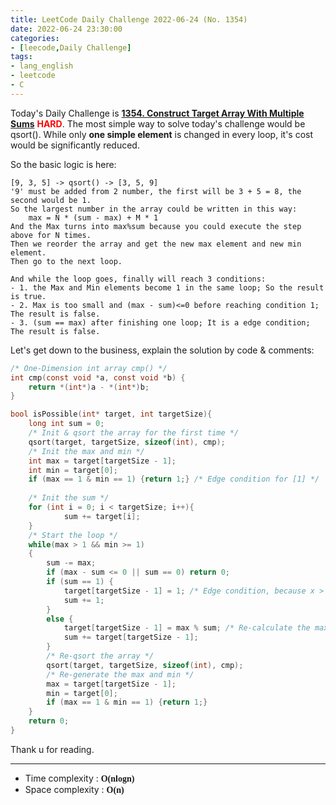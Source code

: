 ```yaml
---
title: LeetCode Daily Challenge 2022-06-24 (No. 1354)
date: 2022-06-24 23:30:00
categories:
- [leecode,Daily Challenge]
tags: 
- lang_english
- leetcode
- C
---
```

Today's Daily Challenge is **[1354. Construct Target Array With Multiple Sums](https://leetcode.com/problems/construct-target-array-with-multiple-sums/)** <font color=Red><b>HARD</b></font>. The most simple way to solve today's challenge would be qsort(). While only **one simple element** is changed in every loop, it's cost would be significantly reduced.

So the basic logic is here:
```
[9, 3, 5] -> qsort() -> [3, 5, 9]
'9' must be added from 2 number, the first will be 3 + 5 = 8, the second would be 1.
So the largest number in the array could be written in this way:
    max = N * (sum - max) + M * 1
And the Max turns into max%sum because you could execute the step above for N times.
Then we reorder the array and get the new max element and new min element.
Then go to the next loop.

And while the loop goes, finally will reach 3 conditions:
- 1. the Max and Min elements become 1 in the same loop; So the result is true.
- 2. Max is too small and (max - sum)<=0 before reaching condition 1; The result is false.
- 3. (sum == max) after finishing one loop; It is a edge condition; The result is false.
```

Let's get down to the business, explain the solution by code & comments:
```c
/* One-Dimension int array cmp() */
int cmp(const void *a, const void *b) {
    return *(int*)a - *(int*)b;
}

bool isPossible(int* target, int targetSize){
	long int sum = 0;
    /* Init & qsort the array for the first time */
    qsort(target, targetSize, sizeof(int), cmp);
    /* Init the max and min */
	int max = target[targetSize - 1];
	int min = target[0];
    if (max == 1 & min == 1) {return 1;} /* Edge condition for [1] */
    
    /* Init the sum */
    for (int i = 0; i < targetSize; i++){
			sum += target[i];
	}
    /* Start the loop */
	while(max > 1 && min >= 1)
	{
		sum -= max;
		if (max - sum <= 0 || sum == 0) return 0;
		if (sum == 1) {
			target[targetSize - 1] = 1; /* Edge condition, because x > 0, x%1 = x */
            sum += 1;
		}
        else {
			target[targetSize - 1] = max % sum; /* Re-calculate the max */
            sum += target[targetSize - 1];
		}
        /* Re-qsort the array */
		qsort(target, targetSize, sizeof(int), cmp);
        /* Re-generate the max and min */
		max = target[targetSize - 1];
		min = target[0];
	    if (max == 1 & min == 1) {return 1;}
    }
	return 0;
}
```

Thank u for reading.

---
- Time complexity : <font style="font-family:'Georgia'"><b>O(nlogn)</b></font>
- Space complexity : <font style="font-family:'Georgia'"><b>O(n)</b></font>